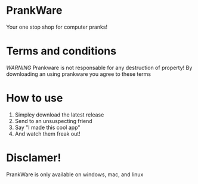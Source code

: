 # PrankWare

Your one stop shop for computer pranks!

# Terms and conditions
*WARNING*
Prankware is not responsable for any destruction of property!
By downloading an using prankware you agree to these terms

# How to use
1. Simpley download the latest release
2. Send to an unsuspecting friend
3. Say "I made this cool app"
4. And watch them freak out!

# Disclamer!
PrankWare is only available on windows, mac, and linux
